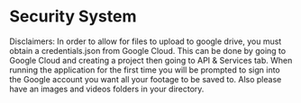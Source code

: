# Security System

Disclaimers: In order to allow for files to upload to google drive, you must obtain a credentials.json from Google Cloud. This can be done by going to Google Cloud and creating a project then going to API & Services tab. When running the application for the first time you will be prompted to sign into the Google account you want all your footage to be saved to. Also please have an images and videos folders in your directory.
